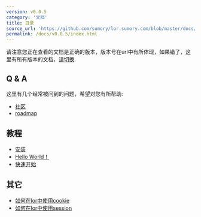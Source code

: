 ```yaml
---
version: v0.0.5
category: '文档'
title: 目录
source_url: 'https://github.com/sumory/lor.sumory.com/blob/master/docs/README.md'
permalink: /docs/v0.0.5/index.html
---
```


请注意您正在查看的文档是正确的版本，版本号在url中有所体现，如果错了，这里有所有版本的文档，[请切换](/docs/).

## Q & A

这里有几个经常被问到的问题，希望对您有所帮助:

* [社区](faq/intro)
* [roadmap](faq/roadmap)

## 教程

* [安装](tutorial/install-lor)
* [Hello World！](tutorial/hello)
* [快速开始](tutorial/quick-start)


## 其它

* [如何在lor中使用cookie](other/cookie-usage)
* [如何在lor中使用session](other/session-usage)
